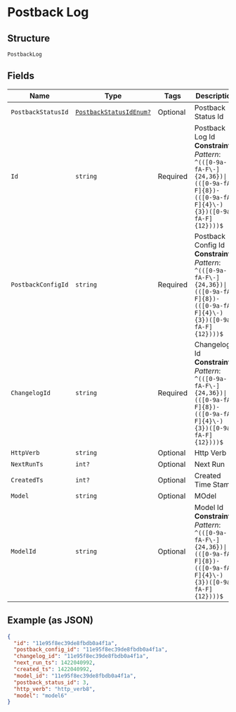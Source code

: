 
# Postback Log

## Structure

`PostbackLog`

## Fields

| Name | Type | Tags | Description |
|  --- | --- | --- | --- |
| `PostbackStatusId` | [`PostbackStatusIdEnum?`](../../doc/models/postback-status-id-enum.md) | Optional | Postback Status Id |
| `Id` | `string` | Required | Postback Log Id<br>**Constraints**: *Pattern*: `^(([0-9a-fA-F\-]{24,36})\|(([0-9a-fA-F]{8})-(([0-9a-fA-F]{4}\-){3})([0-9a-fA-F]{12})))$` |
| `PostbackConfigId` | `string` | Required | Postback Config Id<br>**Constraints**: *Pattern*: `^(([0-9a-fA-F\-]{24,36})\|(([0-9a-fA-F]{8})-(([0-9a-fA-F]{4}\-){3})([0-9a-fA-F]{12})))$` |
| `ChangelogId` | `string` | Required | Changelog Id<br>**Constraints**: *Pattern*: `^(([0-9a-fA-F\-]{24,36})\|(([0-9a-fA-F]{8})-(([0-9a-fA-F]{4}\-){3})([0-9a-fA-F]{12})))$` |
| `HttpVerb` | `string` | Optional | Http Verb |
| `NextRunTs` | `int?` | Optional | Next Run |
| `CreatedTs` | `int?` | Optional | Created Time Stamp |
| `Model` | `string` | Optional | MOdel |
| `ModelId` | `string` | Optional | Model Id<br>**Constraints**: *Pattern*: `^(([0-9a-fA-F\-]{24,36})\|(([0-9a-fA-F]{8})-(([0-9a-fA-F]{4}\-){3})([0-9a-fA-F]{12})))$` |

## Example (as JSON)

```json
{
  "id": "11e95f8ec39de8fbdb0a4f1a",
  "postback_config_id": "11e95f8ec39de8fbdb0a4f1a",
  "changelog_id": "11e95f8ec39de8fbdb0a4f1a",
  "next_run_ts": 1422040992,
  "created_ts": 1422040992,
  "model_id": "11e95f8ec39de8fbdb0a4f1a",
  "postback_status_id": 3,
  "http_verb": "http_verb8",
  "model": "model6"
}
```

